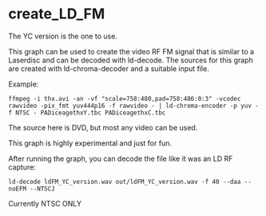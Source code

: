 # create_LD_FM

The YC version is the one to use. 

This graph can be used to create the video RF FM signal that is similar to a Laserdisc and can be decoded with ld-decode.  The sources for this graph are created with ld-chroma-decoder and a suitable input file.


Example:

`ffmpeg -i thx.avi -an -vf "scale=758:480,pad=758:486:0:3" -vcodec rawvideo -pix_fmt yuv444p16 -f rawvideo - | ld-chroma-encoder -p yuv -f NTSC - PADiceagethxY.tbc PADiceagethxC.tbc`

The source here is DVD, but most any video can be used.

This graph is highly experimental and just for fun.  

After running the graph, you can decode the file like it was an LD RF capture: 

`ld-decode ldFM_YC_version.wav out/ldFM_YC_version.wav -f 40 --daa --noEFM --NTSCJ`


Currently NTSC ONLY
